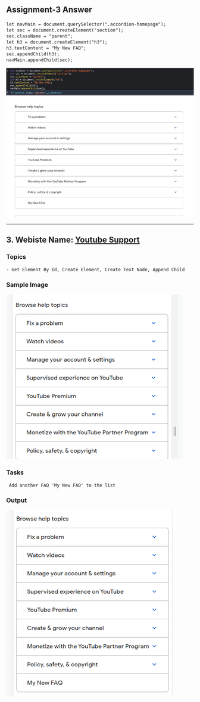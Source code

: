 
## Assignment-3 Answer

```
let navMain = document.querySelector(".accordion-homepage");
let sec = document.createElement("section");
sec.className = "parent";
let h3 = document.createElement("h3");
h3.textContent = "My New FAQ";
sec.appendChild(h3);
navMain.appendChild(sec);

```
![Code](./ss1.jpg)
![Output](./ss2.jpg)

---

## 3. Webiste Name: [Youtube Support](https://support.google.com/youtube/)

### Topics

    - Get Element By Id, Create Element, Create Text Node, Append Child

### Sample Image

![Sample One](../Pic4.png)

### Tasks

     Add another FAQ 'My New FAQ' to the list

### Output

![Output](../Pic5.png)
